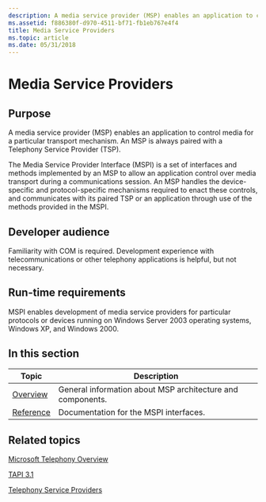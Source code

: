 ```yaml
---
description: A media service provider (MSP) enables an application to control media for a particular transport mechanism.
ms.assetid: f886380f-d970-4511-bf71-fb1eb767e4f4
title: Media Service Providers
ms.topic: article
ms.date: 05/31/2018
---
```


# Media Service Providers

## Purpose

A media service provider (MSP) enables an application to control media for a particular transport mechanism. An MSP is always paired with a Telephony Service Provider (TSP).

The Media Service Provider Interface (MSPI) is a set of interfaces and methods implemented by an MSP to allow an application control over media transport during a communications session. An MSP handles the device-specific and protocol-specific mechanisms required to enact these controls, and communicates with its paired TSP or an application through use of the methods provided in the MSPI.

## Developer audience

Familiarity with COM is required. Development experience with telecommunications or other telephony applications is helpful, but not necessary.

## Run-time requirements

MSPI enables development of media service providers for particular protocols or devices running on Windows Server 2003 operating systems, Windows XP, and Windows 2000.

## In this section



| Topic                                                                       | Description                                                           |
|-----------------------------------------------------------------------------|-----------------------------------------------------------------------|
| [Overview](about-the-media-service-provider-msp-.md)<br/>            | General information about MSP architecture and components.<br/> |
| [Reference](media-service-provider-interface-mspi-reference.md)<br/> | Documentation for the MSPI interfaces.<br/>                     |



 

## Related topics

<dl> <dt>

[Microsoft Telephony Overview](microsoft-telephony-overview.md)
</dt> <dt>

[TAPI 3.1](tapi-3-1-start-page.md)
</dt> <dt>

[Telephony Service Providers](./telephony-service-providers-start-page.md)
</dt> </dl>

 

